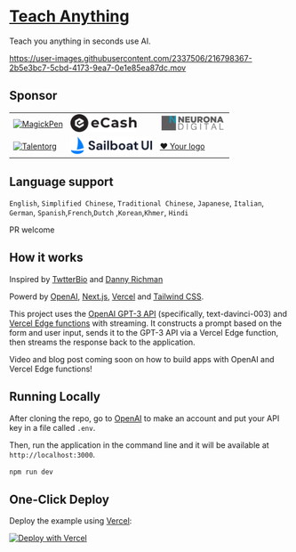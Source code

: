 # [Teach Anything](https://www.teach-anything.com/)

Teach you anything in seconds use AI.

https://user-images.githubusercontent.com/2337506/216798367-2b5e3bc7-5cbd-4173-9ea7-0e1e85ea87dc.mov

## Sponsor

<table>
  <tr>
    <td>
      <a href="https://magickpen.com/" target="_blank">
        <img alt="MagickPen" src="https://www.teach-anything.com/magickpen.svg" height="32px;" />
      </a>
    </td>
    <td>
      <a href="https://e.cash" target="_blank">
        <img alt="eCash" src="public/ecash.png" height="32px;" />
      </a>
    </td>
    <td>
      <a href="https://neuronadigital.academy/" target="_blank">
        <img alt="NeuronaDigital" src="public/NeuronaDigital.jpg" height="32px;" />
      </a>
    </td>
  </tr>
  <tr>
    <td>
      <a href="https://talentorg.com.cn/" target="_blank">
        <img alt="Talentorg" src="https://www.teach-anything.com/talentorg.svg" height="32px;" />
      </a>
    </td>
    <td>
      <a href="https://sailboatui.com/?ref=teach-anything" target="_blank">
        <img alt="SailboatUI" src="public/sailboatui.svg" height="32px;" />
      </a>
    </td>
    <td>
      <a href="https://www.buymeacoffee.com/lvwzhen" target="_blank"> ❤️ Your logo </a>
    </td>
  </tr>
</table>

## Language support
`English`, `Simplified Chinese`, `Traditional Chinese`, `Japanese`, `Italian`, `German`, `Spanish`,`French`,`Dutch` ,`Korean`,`Khmer`, `Hindi`

PR welcome

## How it works

Inspired by [TwtterBio](https://github.com/Nutlope/twitterbio) and [Danny Richman](https://twitter.com/DannyRichman/status/1598254671591723008?ref_src=twsrc%5Etfw%7Ctwcamp%5Etweetembed%7Ctwterm%5E1598254671591723008%7Ctwgr%5Eb7deab6eb03d86a1b9ac13f7e38cdeab57a40cbb%7Ctwcon%5Es1_&ref_url=https%3A%2F%2Fwww.buzzfeednews.com%2Farticle%2Ftomwarren%2Fai-app-dyslexic-email-writer-help)

Powerd by [OpenAI](https://openai.com/), [Next.js](https://nextjs.org/), [Vercel](https://vercel.com/) and [Tailwind CSS](https://tailwindcss.com/).

This project uses the [OpenAI GPT-3 API](https://openai.com/api/) (specifically, text-davinci-003) and [Vercel Edge functions](https://vercel.com/features/edge-functions) with streaming. It constructs a prompt based on the form and user input, sends it to the GPT-3 API via a Vercel Edge function, then streams the response back to the application.

Video and blog post coming soon on how to build apps with OpenAI and Vercel Edge functions!

## Running Locally

After cloning the repo, go to [OpenAI](https://beta.openai.com/account/api-keys) to make an account and put your API key in a file called `.env`.

Then, run the application in the command line and it will be available at `http://localhost:3000`.

```bash
npm run dev
```

## One-Click Deploy

Deploy the example using [Vercel](https://vercel.com?utm_source=github&utm_medium=readme&utm_campaign=vercel-examples):

[![Deploy with Vercel](https://vercel.com/button)](https://vercel.com/new/clone?repository-url=https://github.com/lvwzhen/teach-anything&env=OPENAI_API_KEY&project-name=teach-anything&repo-name=teach-anything)
